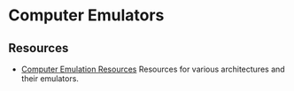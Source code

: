 Computer Emulators
==================

Resources
---------

 - [Computer Emulation Resources](https://fms.komkon.org/EMUL8/)
   Resources for various architectures and their emulators.
